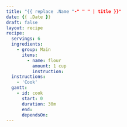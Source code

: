 ```yaml
---
title: "{{ replace .Name "-" " " | title }}"
date: {{ .Date }}
draft: false
layout: recipe
recipe:
  servings: 6
  ingredients:
    - group: Main
      items:
        - name: flour
          amount: 1 cup
          instruction:
  instructions:
    - 'Cook'
  gantt:
    - id: cook
      start: 0
      duration: 30m
      end:
      dependsOn:
---
```

